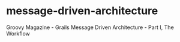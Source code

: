message-driven-architecture
===========================

Groovy Magazine - Grails Message Driven Architecture - Part I, The Workflow